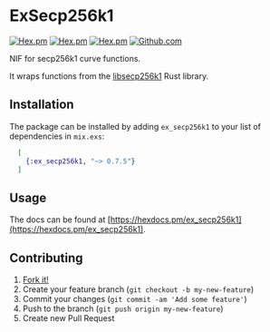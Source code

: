 # ExSecp256k1

[![Hex.pm](https://img.shields.io/hexpm/v/ex_secp256k1.svg)](https://hex.pm/packages/ex_secp256k1)
[![Hex.pm](https://img.shields.io/hexpm/dt/ex_secp256k1.svg)](https://hex.pm/packages/ex_secp256k1)
[![Hex.pm](https://img.shields.io/hexpm/l/ex_secp256k1.svg)](https://hex.pm/packages/ex_secp256k1)
[![Github.com](https://img.shields.io/github/last-commit/omgnetwork/ex_secp256k1.svg)](https://github.com/omgnetwork/ex_secp256k1)

NIF for secp256k1 curve functions.

It wraps functions from the [libsecp256k1](https://github.com/paritytech/libsecp256k1) Rust library.

## Installation

The package can be installed by adding `ex_secp256k1` to your list of
dependencies in `mix.exs`:

```elixir
  [
    {:ex_secp256k1, "~> 0.7.5"}
  ]
```

## Usage

The docs can be found at [https://hexdocs.pm/ex_secp256k1](https://hexdocs.pm/ex_secp256k1).

## Contributing

1. [Fork it!](https://github.com/ayrat555/ex_secp256k1)
2. Create your feature branch (`git checkout -b my-new-feature`)
3. Commit your changes (`git commit -am 'Add some feature'`)
4. Push to the branch (`git push origin my-new-feature`)
5. Create new Pull Request
